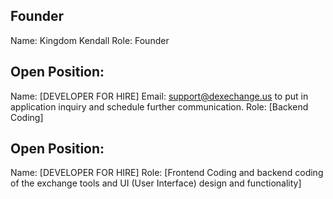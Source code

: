 ## Founder

Name: Kingdom Kendall
Role: Founder

## Open Position:

Name: [DEVELOPER FOR HIRE] Email: support@dexechange.us to put in application inquiry and schedule further communication.
Role: [Backend Coding]

## Open Position:

Name: [DEVELOPER FOR HIRE]
Role: [Frontend Coding and backend coding of the exchange tools and UI (User Interface) design and functionality]
